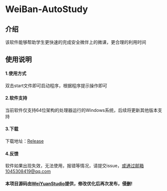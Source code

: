 # WeiBan-AutoStudy

## 介绍
该软件能够帮助学生更快速的完成安全微伴上的微课，更合理的利用时间

## 使用说明
#### 1.使用方式
双击start文件即可启动程序，根据程序提示操作即可
#### 2.软件支持
当前软件仅支持64位架构的处理器运行的Windows系统，后续将更新其他版本支持
#### 3.下载
下载地址：[Release](https://github.com/lyx20030901/WeiBan-AutoStudy/releases)
#### 4.反馈
软件如果出现失效，无法使用，报错等情况，请提交issue，或通过邮箱1045308419@qq.com

#### 本项目源码由[WeiYuanStudio](https://github.com/WeiYuanStudio/AutoWeiBan/)提供，修改优化后再次发布，侵删!
